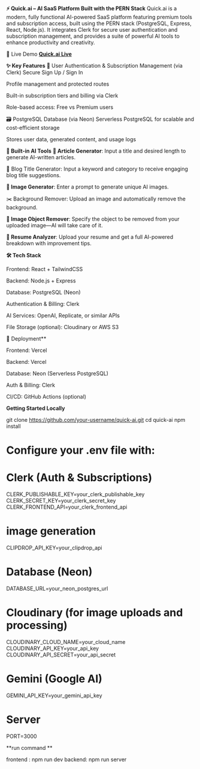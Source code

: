 **⚡ Quick.ai – AI SaaS Platform Built with the PERN Stack**
Quick.ai is a modern, fully functional AI-powered SaaS platform featuring premium tools and subscription access, built using the PERN stack (PostgreSQL, Express, React, Node.js). It integrates Clerk for secure user authentication and subscription management, and provides a suite of powerful AI tools to enhance productivity and creativity.

🔗 Live Demo
**[Quick.ai Live](https://quick-ai-frontend-phi.vercel.app/)**  


**✨ Key Features**
🔐 User Authentication & Subscription Management (via Clerk)
Secure Sign Up / Sign In

Profile management and protected routes

Built-in subscription tiers and billing via Clerk

Role-based access: Free vs Premium users

🗃️ PostgreSQL Database (via Neon)
Serverless PostgreSQL for scalable and cost-efficient storage

Stores user data, generated content, and usage logs

**🤖 Built-in AI Tools**
**📝 Article Generator**:
Input a title and desired length to generate AI-written articles.

📰 Blog Title Generator:
Input a keyword and category to receive engaging blog title suggestions.

**🎨 Image Generator**:
Enter a prompt to generate unique AI images.

✂️ Background Remover:
Upload an image and automatically remove the background.

**🧽 Image Object Remover**:
Specify the object to be removed from your uploaded image—AI will take care of it.

**📄 Resume Analyzer**:
Upload your resume and get a full AI-powered breakdown with improvement tips.

**🛠️ Tech Stack**

Frontend: React + TailwindCSS

Backend: Node.js + Express

Database: PostgreSQL (Neon)

Authentication & Billing: Clerk

AI Services: OpenAI, Replicate, or similar APIs

File Storage (optional): Cloudinary or AWS S3

🚀 Deployment**

Frontend: Vercel 

Backend: Vercel

Database: Neon (Serverless PostgreSQL)

Auth & Billing: Clerk

CI/CD: GitHub Actions (optional)


 **Getting Started Locally**
 
 git clone https://github.com/your-username/quick-ai.git
cd quick-ai
npm install
# Configure your .env file with:
# Clerk (Auth & Subscriptions)
CLERK_PUBLISHABLE_KEY=your_clerk_publishable_key
CLERK_SECRET_KEY=your_clerk_secret_key
CLERK_FRONTEND_API=your_clerk_frontend_api
# image generation
CLIPDROP_API_KEY=your_clipdrop_api

# Database (Neon)
DATABASE_URL=your_neon_postgres_url

# Cloudinary (for image uploads and processing)
CLOUDINARY_CLOUD_NAME=your_cloud_name
CLOUDINARY_API_KEY=your_api_key
CLOUDINARY_API_SECRET=your_api_secret

# Gemini (Google AI)
GEMINI_API_KEY=your_gemini_api_key

# Server
PORT=3000

**run command **

frontend : npm run dev 
backend:  npm run server

 
